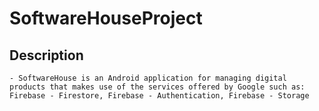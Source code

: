 # SoftwareHouseProject
## Description
```- SoftwareHouse is an Android application for managing digital products that makes use of the services offered by Google such as: Firebase - Firestore, Firebase - Authentication, Firebase - Storage```

